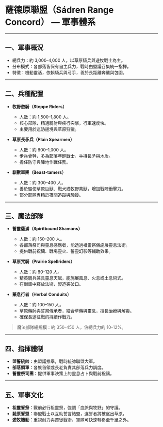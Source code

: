 # 薩德原聯盟（Sádren Range Concord） — 軍事體系

---

## 一、軍事概況
- 總兵力：約 3,000–4,000 人，以草原騎兵與遊牧戰士為主。  
- 分布模式：各部落皆保有自主兵力，戰時由盟議召集統一指揮。  
- 特徵：機動靈活，依賴騎兵與弓手，善於長距離奔襲與包圍。  

---

## 二、兵種配置

- **牧野遊騎（Steppe Riders）**  
  - 人數：約 1,500–1,800 人。  
  - 核心部隊，精通騎射與疾行突擊，行軍速度快。  
  - 主要用於巡防邊境與草原狩獵。  

- **草原長矛兵（Plain Spearmen）**  
  - 人數：約 800–1,000 人。  
  - 步兵骨幹，多為部落年輕戰士，手持長矛與木盾。  
  - 擔任防守與陣地作戰任務。  

- **馴獸軍團（Beast-tamers）**  
  - 人數：約 300–400 人。  
  - 善於驅使草原巨獸、戰犬或牧野禽獸，增加戰陣衝擊力。  
  - 部分部隊專精於夜間追蹤與騷擾。  

---

## 三、魔法部隊

- **誓靈薩滿（Spiritbound Shamans）**  
  - 人數：約 150–200 人。  
  - 各部落祭司與靈息感應者，能透過祖靈祭儀施展靈息法術。  
  - 提供戰前祝禱、戰場靈火、誓靈幻影等輔助效果。  

- **草原咒騎（Prairie Spellriders）**  
  - 人數：約 80–120 人。  
  - 精英騎兵兼具靈息天賦，能施展風息、火息或土息術式。  
  - 在衝鋒中釋放法術，製造突破口。  

- **藥息行者（Herbal Conduits）**  
  - 人數：約 100–150 人。  
  - 草原藥師與誓祭傳承者，結合草藥與靈息，擅長治療與解毒。  
  - 確保長途征戰的持續作戰力。  

> 魔法部隊總規模：約 350–450 人，佔總兵力的 10–12%。  

---

## 四、指揮體制
- **盟誓統帥**：由盟議推舉，戰時統帥聯盟大軍。  
- **部落領軍**：各族首領或長老負責其部落兵力調度。  
- **誓靈祭司團**：提供軍事決策上的靈息占卜與戰前祝禱。  

---

## 五、軍事文化
- **祖靈誓祭**：戰前必行祖靈祭，強調「血脈與牧野」的守護。  
- **馳原誓盟**：聯盟戰士以互助誓言結盟，違誓者將被逐出草原。  
- **遊牧機動**：重視耐力與遷徙戰術，軍隊可快速轉移至千里之外。  
